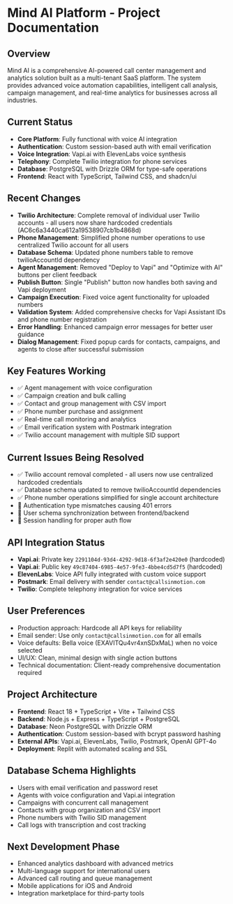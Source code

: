 # Mind AI Platform - Project Documentation

## Overview
Mind AI is a comprehensive AI-powered call center management and analytics solution built as a multi-tenant SaaS platform. The system provides advanced voice automation capabilities, intelligent call analysis, campaign management, and real-time analytics for businesses across all industries.

## Current Status
- **Core Platform**: Fully functional with voice AI integration
- **Authentication**: Custom session-based auth with email verification
- **Voice Integration**: Vapi.ai with ElevenLabs voice synthesis
- **Telephony**: Complete Twilio integration for phone services
- **Database**: PostgreSQL with Drizzle ORM for type-safe operations
- **Frontend**: React with TypeScript, Tailwind CSS, and shadcn/ui

## Recent Changes
- **Twilio Architecture**: Complete removal of individual user Twilio accounts - all users now share hardcoded credentials (AC6c6a3440ca612a19538907cb1b4868d)
- **Phone Management**: Simplified phone number operations to use centralized Twilio account for all users
- **Database Schema**: Updated phone numbers table to remove twilioAccountId dependency
- **Agent Management**: Removed "Deploy to Vapi" and "Optimize with AI" buttons per client feedback
- **Publish Button**: Single "Publish" button now handles both saving and Vapi deployment
- **Campaign Execution**: Fixed voice agent functionality for uploaded numbers
- **Validation System**: Added comprehensive checks for Vapi Assistant IDs and phone number registration
- **Error Handling**: Enhanced campaign error messages for better user guidance
- **Dialog Management**: Fixed popup cards for contacts, campaigns, and agents to close after successful submission

## Key Features Working
- ✅ Agent management with voice configuration
- ✅ Campaign creation and bulk calling
- ✅ Contact and group management with CSV import
- ✅ Phone number purchase and assignment
- ✅ Real-time call monitoring and analytics
- ✅ Email verification system with Postmark integration
- ✅ Twilio account management with multiple SID support

## Current Issues Being Resolved
- ✅ Twilio account removal completed - all users now use centralized hardcoded credentials
- ✅ Database schema updated to remove twilioAccountId dependencies
- ✅ Phone number operations simplified for single account architecture
- 🔧 Authentication type mismatches causing 401 errors
- 🔧 User schema synchronization between frontend/backend
- 🔧 Session handling for proper auth flow

## API Integration Status
- **Vapi.ai**: Private key `2291104d-93d4-4292-9d18-6f3af2e420e0` (hardcoded)
- **Vapi.ai**: Public key `49c87404-6985-4e57-9fe3-4bbe4cd5d7f5` (hardcoded)
- **ElevenLabs**: Voice API fully integrated with custom voice support
- **Postmark**: Email delivery with sender `contact@callsinmotion.com`
- **Twilio**: Complete telephony integration for voice services

## User Preferences
- Production approach: Hardcode all API keys for reliability
- Email sender: Use only `contact@callsinmotion.com` for all emails
- Voice defaults: Bella voice (EXAVITQu4vr4xnSDxMaL) when no voice selected
- UI/UX: Clean, minimal design with single action buttons
- Technical documentation: Client-ready comprehensive documentation required

## Project Architecture
- **Frontend**: React 18 + TypeScript + Vite + Tailwind CSS
- **Backend**: Node.js + Express + TypeScript + PostgreSQL
- **Database**: Neon PostgreSQL with Drizzle ORM
- **Authentication**: Custom session-based with bcrypt password hashing
- **External APIs**: Vapi.ai, ElevenLabs, Twilio, Postmark, OpenAI GPT-4o
- **Deployment**: Replit with automated scaling and SSL

## Database Schema Highlights
- Users with email verification and password reset
- Agents with voice configuration and Vapi.ai integration
- Campaigns with concurrent call management
- Contacts with group organization and CSV import
- Phone numbers with Twilio SID management
- Call logs with transcription and cost tracking

## Next Development Phase
- Enhanced analytics dashboard with advanced metrics
- Multi-language support for international users
- Advanced call routing and queue management
- Mobile applications for iOS and Android
- Integration marketplace for third-party tools